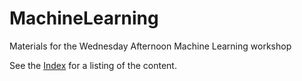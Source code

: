 # MachineLearning
Materials for the Wednesday Afternoon Machine Learning workshop

See the [Index](Index.ipynb) for a listing of the content.